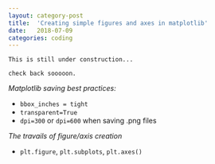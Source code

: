 ```yaml
---
layout: category-post
title:  'Creating simple figures and axes in matplotlib'
date:   2018-07-09
categories: coding
---
```


```
This is still under construction...

check back sooooon.
```

_Matplotlib saving best practices:_

* ```bbox_inches = tight```
* ```transparent=True```
* ```dpi=300``` or ```dpi=600``` when saving .png files

_The travails of figure/axis creation_

* ```plt.figure```, ```plt.subplots```, ```plt.axes()```

<!--
```
def print_hi(name)
  puts "Hi, #{name}"
end
print_hi('Tom')
#=> prints 'Hi, Tom' to STDOUT.
```

Check out the [Jekyll docs][jekyll-docs] for more info on how to get the most out of Jekyll. File all bugs/feature requests at [Jekyll’s GitHub repo][jekyll-gh]. If you have questions, you can ask them on [Jekyll Talk][jekyll-talk].

[jekyll-docs]: http://jekyllrb.com/docs/home
[jekyll-gh]:   https://github.com/jekyll/jekyll
[jekyll-talk]: https://talk.jekyllrb.com/

-->
